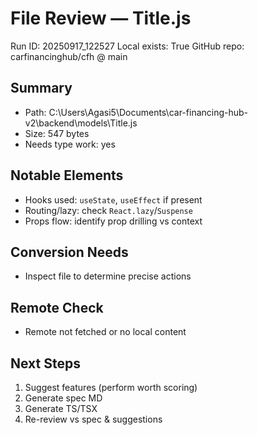 # File Review — Title.js
Run ID: 20250917_122527
Local exists: True
GitHub repo: carfinancinghub/cfh @ main

## Summary
- Path: C:\Users\Agasi5\Documents\car-financing-hub-v2\backend\models\Title.js
- Size: 547 bytes
- Needs type work: yes

## Notable Elements
- Hooks used: `useState`, `useEffect` if present
- Routing/lazy: check `React.lazy`/`Suspense`
- Props flow: identify prop drilling vs context

## Conversion Needs
- Inspect file to determine precise actions

## Remote Check
- Remote not fetched or no local content

## Next Steps
1) Suggest features (perform worth scoring)
2) Generate spec MD
3) Generate TS/TSX
4) Re-review vs spec & suggestions